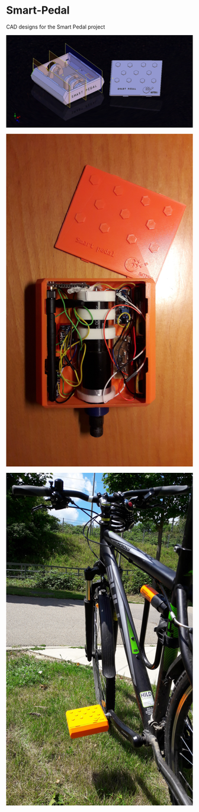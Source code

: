 # Smart-Pedal
CAD designs for the Smart Pedal project
<p align="center"><img src="Assembly1.jpg"></p>
<p align="center"><img src="20170728_072658.jpg"></p>
<p align="center"><img src="20170713_125351.jpg"></p>

